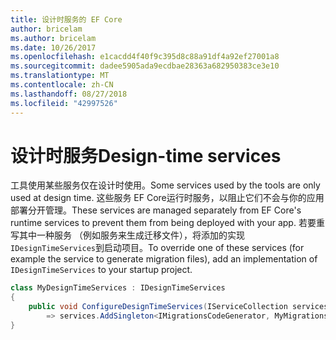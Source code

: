```yaml
---
title: 设计时服务的 EF Core
author: bricelam
ms.author: bricelam
ms.date: 10/26/2017
ms.openlocfilehash: e1cacdd4f40f9c395d8c88a91df4a92ef27001a8
ms.sourcegitcommit: dadee5905ada9ecdbae28363a682950383ce3e10
ms.translationtype: MT
ms.contentlocale: zh-CN
ms.lasthandoff: 08/27/2018
ms.locfileid: "42997526"
---
```

<a name="design-time-services"></a><span data-ttu-id="946d1-102">设计时服务</span><span class="sxs-lookup"><span data-stu-id="946d1-102">Design-time services</span></span>
====================
<span data-ttu-id="946d1-103">工具使用某些服务仅在设计时使用。</span><span class="sxs-lookup"><span data-stu-id="946d1-103">Some services used by the tools are only used at design time.</span></span> <span data-ttu-id="946d1-104">这些服务 EF Core运行时服务，以阻止它们不会与你的应用部署分开管理。</span><span class="sxs-lookup"><span data-stu-id="946d1-104">These services are managed separately from EF Core's runtime services to prevent them from being deployed with your app.</span></span> <span data-ttu-id="946d1-105">若要重写其中一种服务 （例如服务来生成迁移文件），将添加的实现`IDesignTimeServices`到启动项目。</span><span class="sxs-lookup"><span data-stu-id="946d1-105">To override one of these services (for example the service to generate migration files), add an implementation of `IDesignTimeServices` to your startup project.</span></span>

``` csharp
class MyDesignTimeServices : IDesignTimeServices
{
    public void ConfigureDesignTimeServices(IServiceCollection services)
        => services.AddSingleton<IMigrationsCodeGenerator, MyMigrationsCodeGenerator>()
}
```
